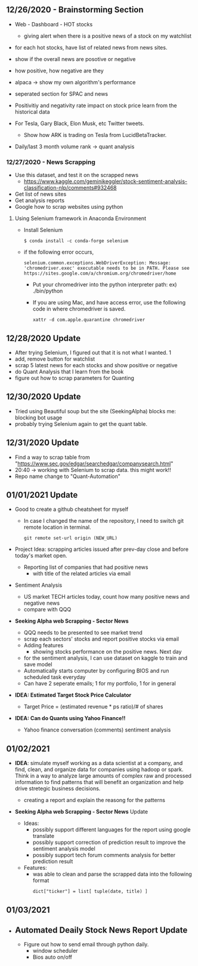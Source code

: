 ## 12/26/2020 - Brainstorming Section

- Web - Dashboard - HOT stocks
  - giving alert when there is a positive news of a stock on my watchlist
- for each hot stocks, have list of related news from news sites.
- show if the overall news are posotive or negative
- how positive, how negative are they
- alpaca -> show my own algorithm's performance
- seperated section for SPAC and news

- Positivitiy and negativity rate impact on stock price learn from the historical data
- For Tesla, Gary Black, Elon Musk, etc Twitter tweets.

  - Show how ARK is trading on Tesla from LucidBetaTracker.

- Daily/last 3 month volume rank -> quant analysis

### 12/27/2020 - News Scrapping

- Use this dataset, and test it on the scrapped news
  - https://www.kaggle.com/geminikeggler/stock-sentiment-analysis-classification-nlp/comments#932468
- Get list of news sites
- Get analysis reports
- Google how to scrap websites using python

1. Using Selenium framework in Anaconda Environment

   - Install Selenium

     ```
     $ conda install -c conda-forge selenium
     ```

   - if the following error occurs,

     ```
     selenium.common.exceptions.WebDriverException: Message: 'chromedriver.exec' executable needs to be in PATH. Please see https://sites.google.com/a/chromium.org/chromedriver/home
     ```

     - Put your chromedriver into the python interpreter path: ex) ./bin/python

     - If you are using Mac, and have access error, use the following code in where chromedriver is saved.

       ```
       xattr -d com.apple.quarantine chromedriver
       ```

## 12/28/2020 Update

- After trying Selenium, I figured out that it is not what I wanted. 1
- add, remove button for watchlist
- scrap 5 latest news for each stocks and show positive or negative
- do Quant Analysis that I learn from the book
- figure out how to scrap parameters for Quanting

## 12/30/2020 Update

- Tried using Beautiful soup but the site (SeekingAlpha) blocks me: blocking bot usage
- probably trying Selenium again to get the quant table.

## 12/31/2020 Update

- Find a way to scrap table from "https://www.sec.gov/edgar/searchedgar/companysearch.html"
- 20:40 -> working with Selenium to scrap data. this might work!!
- Repo name change to "Quant-Automation"

## 01/01/2021 Update

- Good to create a github cheatsheet for myself
  - In case I changed the name of the repository, I need to switch git remote location in terminal.
    ```
    git remote set-url origin (NEW_URL)
    ```
- Project Idea: scrapping articles issued after prev-day close and before today's market open.

  - Reporting list of companies that had positive news
    - with title of the related articles via email

- Sentiment Analysis

  - US market TECH articles today, count how many positive news and negative news
  - compare with QQQ

- **Seeking Alpha web Scrapping - Sector News**

  - QQQ needs to be presented to see market trend
  - scrap each sectors' stocks and report positive stocks via email
  - Adding features
    - showing stocks performance on the positive news. Next day
  - for the sentiment analysis, I can use dataset on kaggle to train and save model
  - Automatically starts computer by configuring BIOS and run scheduled task everyday
  - Can have 2 seperate emails; 1 for my portfolio, 1 for in general

- **IDEA: Estimated Target Stock Price Calculator**

  - Target Price = (estimated revenue \* ps ratio)/# of shares

- **IDEA: Can do Quants using Yahoo Finance!!**
  - Yahoo finance conversation (comments) sentiment analysis

## 01/02/2021

- **IDEA**: simulate myself working as a data scientist at a company, and find, clean, and organize data for companies using hadoop or spark. Think in a way to analyze large amounts of complex raw and processed information to find patterns that will benefit an organization and help drive stretegic business decisions.

  - creating a report and explain the reasong for the patterns

- **Seeking Alpha web Scrapping - Sector News** Update
  - Ideas:
    - possibly support different languages for the report using google translate
    - possibly support correction of prediction result to improve the sentiment analysis model
    - possibly support tech forum comments analysis for better prediction result
  - Features:
    - was able to clean and parse the scrapped data into the following format
      ```
      dict["ticker"] = list[ tuple(date, title) ]
      ```

## 01/03/2021

- ## **Automated Deaily Stock News Report** Update
  - Figure out how to send email through python daily.
    - window scheduler
    - Bios auto on/off
